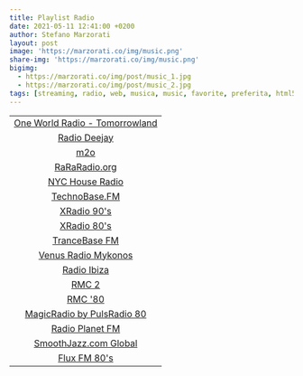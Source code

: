 ```yaml
---
title: Playlist Radio
date: 2021-05-11 12:41:00 +0200
author: Stefano Marzorati
layout: post
image: 'https://marzorati.co/img/music.png'
share-img: 'https://marzorati.co/img/music.png'
bigimg:
  - https://marzorati.co/img/post/music_1.jpg
  - https://marzorati.co/img/post/music_2.jpg
tags: [streaming, radio, web, musica, music, favorite, preferita, html5, player]
---
```

<center>
<table>
<tbody>
<tr>
<td style="text-align: center;"><a href="https://playerservices.streamtheworld.com/api/livestream-redirect/OWR_INTERNATIONAL.mp3" target="_blank">One World Radio - Tomorrowland</a></td>
</tr>
<tr>
<td style="text-align: center;"><a href="http://radiodeejay-lh.akamaihd.net/i/RadioDeejay_Live_1@189857/master.m3u8" target="_blank">Radio Deejay</a></td>
</tr>
<tr>
<td style="text-align: center;"><a href="http://radiom2o-lh.akamaihd.net/i/RadioM2o_Live_1@42518/master.m3u8" target="_blank">m2o</a></td>
</tr>
<tr>
<td style="text-align: center;"><a href="https://58c04fb1d143f.streamlock.net/rararadio/rararadio/chunklist_w1916927459.m3u8" target="_blank">RaRaRadio.org</a></td>
</tr>
<tr>
<td style="text-align: center;"><a href="http://www.ophanim.net:8400/;" target="_blank">NYC House Radio</a></td>
</tr>
<tr>
<td style="text-align: center;"><a href="https://mp3.stream.tb-group.fm/tb.mp3?/technobase.ogg" target="_blank">TechnoBase.FM</a></td>
</tr>
<tr>
<td style="text-align: center;"><a href="http://streams.fluxfm.de/90er/mp3-320/" target="_blank">XRadio 90's</a></td>
</tr>
<tr>
<td style="text-align: center;"><a href="http://streams.fluxfm.de/80er/mp3-128/" target="_blank">XRadio 80's</a></td>
</tr>
<tr>
<td style="text-align: center;"><a href="https://mp3.stream.tb-group.fm/trb.mp3?" target="_blank">TranceBase FM</a></td>
</tr>
<tr>
<td style="text-align: center;"><a href="http://s7.onweb.gr:8410/;" target="_blank">Venus Radio Mykonos</a></td>
</tr>
<tr>
<td style="text-align: center;"><a href="http://wma02.fluidstream.net:5010/" target="_blank">Radio Ibiza</a></td>
</tr>
<tr>
<td style="text-align: center;"><a href="https://icy.unitedradio.it/RMC.mp3" target="_blank">RMC 2</a></td>
</tr>
<tr>
<td style="text-align: center;"><a href="http://edge.radiomontecarlo.net/rmcweb008" target="_blank">RMC '80</a></td>
</tr>
<tr>
<td style="text-align: center;"><a href="http://87.98.129.202/magicradioHD.mp3" target="_blank">MagicRadio by PulsRadio 80</a></td>
</tr>
<tr>
<td style="text-align: center;"><a href="http://91.121.104.139:8100" target="_blank">Radio Planet FM</a></td>
</tr>
<tr>
<td style="text-align: center;"><a href="https://smoothjazz.cdnstream1.com/2585_128.mp3" target="_blank">SmoothJazz.com Global</a></td>
</tr>
<tr>
<td style="text-align: center;"><a href="http://fluxfm.hoerradar.de/flux-80er-mp3-hq?sABC=5po0nr8q%230%237r0op38pr913007379oq5nn513r6r944%23syhksz.qr_jrocynlre&amsparams=playerid:fluxfm.de_webplayer;skey:1555082893" target="_blank">Flux FM 80's</a></td>
</tr>
</tbody>
</table>
</center>

